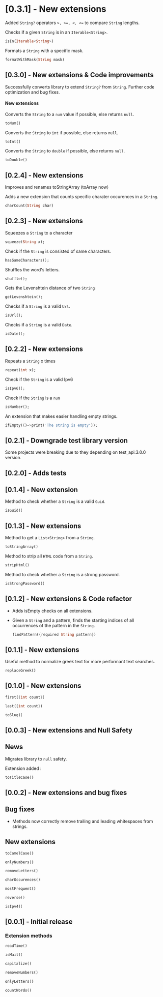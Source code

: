 # [0.3.1] - New extensions

Added `String?` operators `>, >=, <, <=` to compare `String` lengths.

Checks if a given `String` is in an `Iterable<String>`.

```dart
isIn(Iterable<String>)
```

Formats a `String` with a specific mask.

```dart
formatWithMask(String mask)
```

## [0.3.0] - New extensions & Code improvements

Successfully converts library to extend `String?` from `String`.
Further code optimization and bug fixes.

#### New extensions

Converts the `String` to a `num` value if possible, else returns `null`.

```dart
toNum()
```

Converts the `String` to `int` if possible, else returns `null`.

```dart
toInt()
```

Converts the `String` to `double` if possible, else returns `null`.

```dart
toDouble()
```

## [0.2.4] - New extensions

Improves and renames toStringArray (toArray now)

Adds a new extension that counts specific charater occurences in a `String`.

```dart
charCount(String char)
```

## [0.2.3] - New extensions

Squeezes a `String` to a character

```dart
squeeze(String x);
```

Check if the `String` is consisted of same characters.

```dart
hasSameCharacters();
```

Shuffles the word's letters.

```dart
shuffle();
```

Gets the Levenshtein distance of two `String`

```dart
getLevenshtein();
```

Checks if a `String` is a valid `Url`.

```dart
isUrl();
```

Checks if a `String` is a valid `Date`.

```dart
isDate();
```

## [0.2.2] - New extensions

Repeats a `String` x times

```dart
repeat(int x);
```

Check if the `String` is a valid Ipv6

```dart
isIpv6();
```

Check if the `String` is a `num`

```dart
isNumber();
```

An extension that makes easier handling empty strings.

```dart
ifEmpty(()=>print('The string is empty'));
```

## [0.2.1] - Downgrade test library version

Some projects were breaking due to they depending on test_api:3.0.0 version.

## [0.2.0] - Adds tests

## [0.1.4] - New extension

Method to check whether a `String` is a valid `Guid`.

```dart
isGuid()
```

## [0.1.3] - New extensions

Method to get a `List<String>` from a `String`.

```dart
toStringArray()
```

Method to strip all `HTML` code from a `String`.

```dart
stripHtml()
```

Method to check whether a `String` is a strong password.

```dart
isStrongPassword()
```

## [0.1.2] - New extensions & Code refactor

- Adds isEmpty checks on all extensions.

- Given a `String` and a pattern, finds the starting indices of all occurrences of the pattern in the `String`.

  ```dart
  findPattern({required String pattern})
  ```

## [0.1.1] - New extensions

Useful method to normalize greek text for more performant text searches.

```dart
replaceGreek()
```

## [0.1.0] - New extensions

```dart
first({int count})
```

```dart
last({int count})
```

```dart
toSlug()
```

## [0.0.3] - New extensions and Null Safety

## News

Migrates library to `null` safety.

Extension added :

```dart
toTitleCase()
```

## [0.0.2] - New extensions and bug fixes

## Bug fixes

- Methods now correctly remove trailing and leading whitespaces from strings.

## New extensions

```dart
toCamelCase()
```

```dart
onlyNumbers()
```

```dart
removeLetters()
```

```dart
charOccurences()
```

```dart
mostFrequent()
```

```dart
reverse()
```

```dart
isIpv4()
```

## [0.0.1] - Initial release

### Extension methods

```dart
readTime()
```

```dart
isMail()
```

```dart
capitalize()
```

```dart
removeNumbers()
```

```dart
onlyLetters()
```

```dart
countWords()
```

